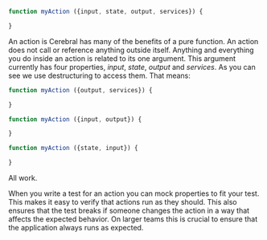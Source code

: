 ```javascript
function myAction ({input, state, output, services}) {

}
```

An action is Cerebral has many of the benefits of a pure function. An action does not call or reference anything outside itself. Anything and everything you do inside an action is related to its one argument. This argument currently has four properties, *input*, *state*, *output* and *services*. As you can see we use destructuring to access them. That means:

```javascript
function myAction ({output, services}) {

}

function myAction ({input, output}) {

}

function myAction ({state, input}) {

}
```

All work.

When you write a test for an action you can mock properties to fit your test. This makes it easy to verify that actions run as they should. This also ensures that the test breaks if someone changes the action in a way that affects the expected behavior. On larger teams this is crucial to ensure that the application always runs as expected.
